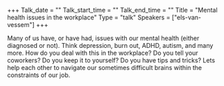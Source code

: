 +++
Talk_date = ""
Talk_start_time = ""
Talk_end_time = ""
Title = "Mental health issues in the workplace"
Type = "talk"
Speakers = ["els-van-vessem"]
+++

Many of us have, or have had, issues with our mental health (either diagnosed or not). Think depression, burn out, ADHD, autism, and many more. How do you deal with this in the workplace? Do you tell your coworkers? Do you keep it to yourself? Do you have tips and tricks? Lets help each other to navigate our sometimes difficult brains within the constraints of our job.
